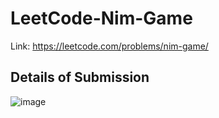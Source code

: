 # LeetCode-Nim-Game
Link: https://leetcode.com/problems/nim-game/
## Details of Submission
![image](https://user-images.githubusercontent.com/51401355/211806257-abe1c133-8cf2-4935-9a8e-70a97723b32b.png)
